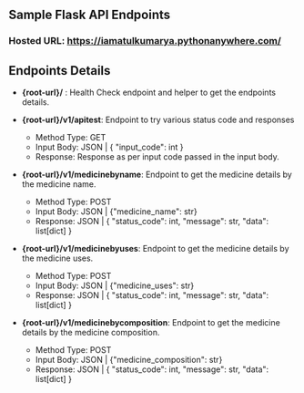 ## Sample Flask API Endpoints

### Hosted URL: https://iamatulkumarya.pythonanywhere.com/

## Endpoints Details

* **{root-url}/** : Health Check endpoint and helper to get the endpoints details.


* **{root-url}/v1/apitest**: Endpoint to try various status code and responses
    * Method Type: GET
    * Input Body: JSON | { "input_code": int }
    * Response: Response as per input code passed in the input body.


* **{root-url}/v1/medicinebyname**: Endpoint to get the medicine details by the medicine name.
    * Method Type: POST
    * Input Body: JSON | {"medicine_name": str}
    * Response: JSON | { "status_code": int, "message": str, "data": list[dict] }


* **{root-url}/v1/medicinebyuses**: Endpoint to get the medicine details by the medicine uses.
    * Method Type: POST
    * Input Body: JSON | {"medicine_uses": str}
    * Response: JSON | { "status_code": int, "message": str, "data": list[dict] }


* **{root-url}/v1/medicinebycomposition**: Endpoint to get the medicine details by the medicine composition.
    * Method Type: POST
    * Input Body: JSON | {"medicine_composition": str}
    * Response: JSON | { "status_code": int, "message": str, "data": list[dict] }
